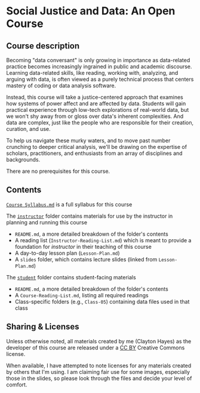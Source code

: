 # Social Justice and Data: An Open Course

## Course description

Becoming "data conversant" is only growing in importance as data-related practice becomes increasingly ingrained in public and academic discourse. Learning data-related skills, like reading, working with, analyzing, and arguing with data, is often viewed as a purely technical process that centers mastery of coding or data analysis software.

Instead, this course will take a justice-centered approach that examines how systems of power affect and are affected by data. Students will gain practical experience through low-tech explorations of real-world data, but we won't shy away from or gloss over data's inherent complexities. And data are complex, just like the people who are responsible for their creation, curation, and use.

To help us navigate these murky waters, and to move past number crunching to deeper critical analysis, we'll be drawing on the expertise of scholars, practitioners, and enthusiasts from an array of disciplines and backgrounds.

There are no prerequisites for this course.

## Contents

[`Course Syllabus.md`](https://github.com/helloitsclayton/data-literacy/blob/main/Course-Syllabus.md) is a full syllabus for this course

The [`instructor`](https://github.com/helloitsclayton/data-literacy/tree/main/instructor) folder contains materials for use by the instructor in planning and running this course
- `README.md`, a more detailed breakdown of the folder's contents
- A reading list (`Instructor-Reading-List.md`) which is meant to provide a foundation for *instructor* in their teaching of this course
- A day-to-day lesson plan (`Lesson-Plan.md`)
- A `slides` folder, which contains lecture slides (linked from `Lesson-Plan.md`) 

The [`student`](https://github.com/helloitsclayton/data-literacy/tree/main/students) folder contains student-facing materials
- `README.md`, a more detailed breakdown of the folder's contents
- A `Course-Reading-List.md`, listing all required readings
- Class-specific folders (e.g., `Class-05`) containing data files used in that class

## Sharing & Licenses

Unless otherwise noted, all materials created by me (Clayton Hayes) as the developer of this course are released under a [CC BY](https://creativecommons.org/licenses/by/4.0/) Creative Commons license.

When available, I have attempted to note licenses for any materials created by others that I'm using. I am claiming fair use for some images, especially those in the slides, so please look through the files and decide your level of comfort.